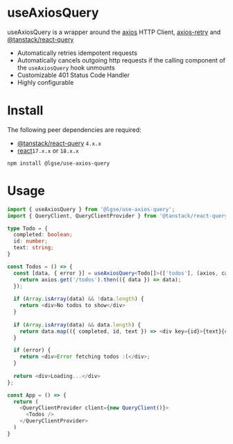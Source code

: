 # useAxiosQuery
useAxiosQuery is a wrapper around the [axios](https://github.com/axios/axios) HTTP Client, [axios-retry](https://github.com/softonic/axios-retry) and [@tanstack/react-query](https://github.com/TanStack/query)

- Automatically retries idempotent requests
- Automatically cancels outgoing http requests if the calling component of the `useAxiosQuery` hook unmounts
- Customizable 401 Status Code Handler
- Highly configurable

# Install
The following peer dependencies are required:
- [@tanstack/react-query](https://www.npmjs.com/package/@tanstack/react-query) `4.x.x`
- [react](https://www.npmjs.com/package/react)`17.x.x` or `18.x.x`

```
npm install @lgse/use-axios-query
```

# Usage

```typescript jsx
import { useAxiosQuery } from '@lgse/use-axios-query';
import { QueryClient, QueryClientProvider } from '@tanstack/react-query'

type Todo = {
  completed: boolean;
  id: number;
  text: string;
}

const Todos = () => {
  const [data, { error }] = useAxiosQuery<Todo[]>(['todos'], (axios, cancelRequest) => {
    return axios.get('/todos').then(({ data }) => data);
  });
  
  if (Array.isArray(data) && !data.length) {
    return <div>No todos to show</div>
  }
  
  if (Array.isArray(data) && data.length) {
    return data.map(({ completed, id, text }) => <div key={id}>{text}{completed ? ' - Done!' : ''}</div>;
  }

  if (error) {
    return <div>Error fetching todos :(</div>;
  }
  
  return <div>Loading...</div>
};

const App = () => {
  return (
    <QueryClientProvider client={new QueryClient()}>
      <Todos />
    </QueryClientProvider>
  )
}
```

